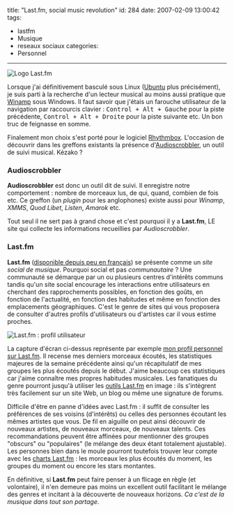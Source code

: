 title: "Last.fm, social music revolution"
id: 284
date: 2007-02-09 13:00:42
tags: 
- lastfm
- Musique
- reseaux sociaux
categories: 
- Personnel
---

![Logo Last.fm](https://oncletom.io/images/2007/01/lastfm-logo.gif)

Lorsque j'ai définitivement basculé sous Linux ([Ubuntu](http://www.ubuntu-fr.org) plus précisément), je suis parti à la recherche d'un lecteur musical au moins aussi pratique que [Winamp](http://www.winamp.com) sous Windows. Il faut savoir que j'étais un farouche utilisateur de la navigation par raccourcis clavier : <kbd>Control + Alt + Gauche</kbd> pour la piste précédente, <kbd>Control + Alt + Droite</kbd> pour la piste suivante etc. Un bon truc de feignasse en somme.

Finalement mon choix s'est porté pour le logiciel [Rhythmbox](http://www.gnome.org/projects/rhythmbox/). L'occasion de découvrir dans les greffons existants la présence d'[Audioscrobbler](http://www.audioscrobbler.net/), un outil de suivi musical. Kézako ?
<!--more-->

### Audioscrobbler

**Audioscrobbler** est donc un outil dit de suivi. Il enregistre notre comportement : nombre de morceaux lus, de qui, quand, combien de fois etc. Ce greffon (un _plugin_ pour les anglophones) existe aussi pour _Winamp_, _XMMS_, _Quod Libet_, _Listen_, _Amarok_ etc.

Tout seul il ne sert pas à grand chose et c'est pourquoi il y a **Last.fm**, LE site qui collecte les informations recueillies par _Audioscrobbler_.

### Last.fm

**Last.fm** ([disponible depuis peu en français](http://www.clubic.com/actualite-67469-musique-des-nouvelles-de-jamendo-et-de-last-fm.html)) se présente comme un _site social de musique_. Pourquoi social et pas _communautaire_ ?
Une communauté se démarque par un ou plusieurs centres d'intérêts communs tandis qu'un site social encourage les interactions entre utilisateurs en cherchant des rapprochements possibles, en fonction des goûts, en fonction de l'actualité, en fonction des habitudes et même en fonction des emplacements géographiques. C'est le genre de sites qui vous proposera de consulter d'autres profils d'utilisateurs ou d'artistes car il vous estime proches.

![Last.fm : profil utilisateur](https://oncletom.io/images/2007/01/lastfm.png)

La capture d'écran ci-dessus représente par exemple [mon profil personnel sur Last.fm](http://www.lastfm.fr/user/the-jedi/). Il recense mes derniers morceaux écoutés, les statistiques majeures de la semaine précédente ainsi qu'un récapitulatif de mes groupes les plus écoutés depuis le début. J'aime beaucoup ces statistiques car j'aime connaître mes propres habitudes musicales. Les fanatiques du genre pourront jusqu'à utiliser les [outils Last.fm](http://www.lastfm.fr/tools/) en image : ils s'intègrent très facilement sur un site Web, un blog ou même une signature de forums.

Difficile d'être en panne d'idées avec Last.fm : il suffit de consulter les préférences de ses voisins (d'intérêts) ou celles des personnes écoutant les mêmes artistes que vous. De fil en aiguille on peut ainsi découvrir de nouveaux artistes, de nouveaux morceaux, de nouveaux talents. Ces recommandations peuvent être affinées pour mentionner des groupes "obscurs" ou "populaires" (le mélange des deux étant totalement ajustable).
Les personnes bien dans le moule pourront toutefois trouver leur compte avec les [charts Last.fm](http://www.lastfm.fr/charts/) : les morceaux les plus écoutés du moment, les groupes du moment ou encore les stars montantes.

En définitive, si **Last.fm** peut faire penser à un flicage en règle (et volontaire), il n'en demeure pas moins un excellent outil facilitant le mélange des genres et incitant à la découverte de nouveaux horizons. _Ca c'est de la musique dans tout son partage_.